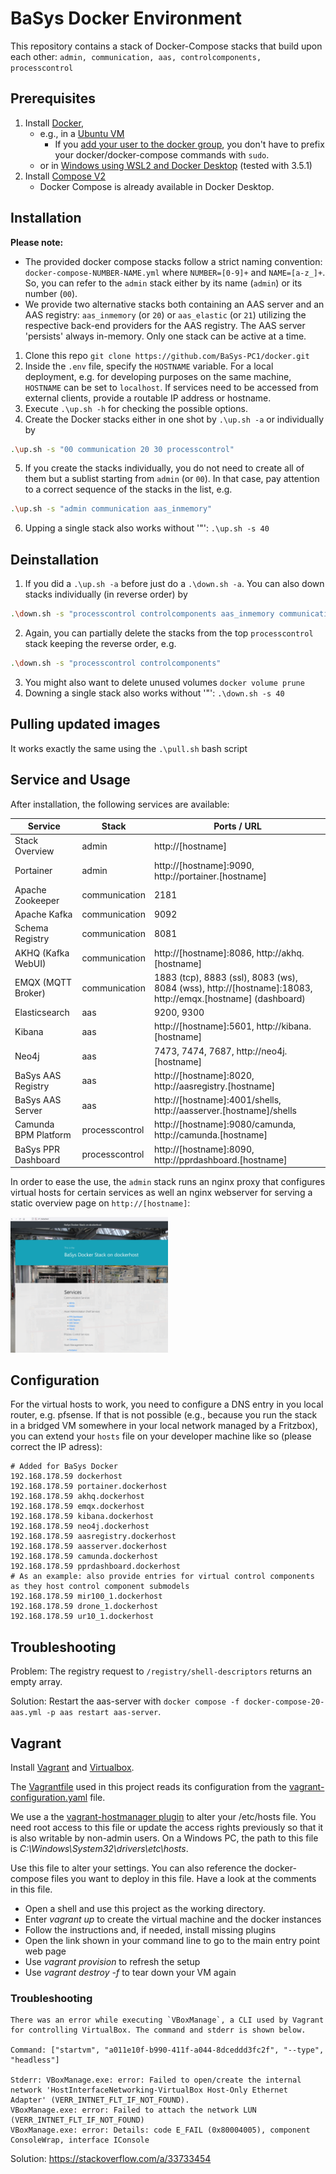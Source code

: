 # BaSys Docker Environment

This repository contains a stack of Docker-Compose stacks that build upon each other: `admin, communication, aas, controlcomponents, processcontrol`

## Prerequisites

 1) Install [Docker](https://docs.docker.com/install/), 
    * e.g., in a [Ubuntu VM](https://docs.docker.com/install/linux/docker-ce/ubuntu/)
      * If you [add your user to the docker group](https://docs.docker.com/install/linux/linux-postinstall/), you don't have to prefix your docker/docker-compose commands with `sudo`.
	* or in [Windows using WSL2 and Docker Desktop](https://nickjanetakis.com/blog/a-linux-dev-environment-on-windows-with-wsl-2-docker-desktop-and-more) (tested with 3.5.1)
 2) Install [Compose V2](https://docs.docker.com/compose/cli-command/#installing-compose-v2)
    * Docker Compose is already available in Docker Desktop.

## Installation

**Please note:** 
- The provided docker compose stacks follow a strict naming convention: `docker-compose-NUMBER-NAME.yml` where `NUMBER=[0-9]+` and `NAME=[a-z_]+`. So, you can refer to the `admin` stack either by its name (`admin`) or its number (`00`).
- We provide two alternative stacks both containing an AAS server and an AAS registry: `aas_inmemory` (or `20`) or `aas_elastic` (or `21`) utilizing the respective back-end providers for the AAS registry. The AAS server 'persists' always in-memory. Only one stack can be active at a time.

1) Clone this repo `git clone https://github.com/BaSys-PC1/docker.git`
2) Inside the `.env` file, specify the `HOSTNAME` variable. For a local deployment, e.g. for developing purposes on the same machine, `HOSTNAME` can be set to `localhost`. If services need to be accessed from external clients, provide a routable IP address or hostname.
3) Execute `.\up.sh -h` for checking the possible options.
4) Create the Docker stacks either in one shot by `.\up.sh -a` or individually by
```bash
.\up.sh -s "00 communication 20 30 processcontrol"
```
5) If you create the stacks individually, you do not need to create all of them but a sublist starting from `admin` (or `00`). In that case, pay attention to a correct sequence of the stacks in the list, e.g.
```bash
.\up.sh -s "admin communication aas_inmemory"
```
6) Upping a single stack also works without '"': `.\up.sh -s 40`

## Deinstallation

1) If you did a `.\up.sh -a` before just do a `.\down.sh -a`. You can also down stacks individually (in reverse order) by
```bash
.\down.sh -s "processcontrol controlcomponents aas_inmemory communication 00"
```
2) Again, you can partially delete the stacks from the top `processcontrol` stack keeping the reverse order, e.g.
```bash
.\down.sh -s "processcontrol controlcomponents"
```
3) You might also want to delete unused volumes `docker volume prune`
4) Downing a single stack also works without '"': `.\down.sh -s 40`

## Pulling updated images

It works exactly the same using the `.\pull.sh` bash script

## Service and Usage

After installation, the following services are available:

| Service | Stack | Ports / URL |
| ------ | ------ | ------ |
| Stack Overview           | admin           | http://[hostname] |
| Portainer                | admin           | http://[hostname]:9090, http://portainer.[hostname] |
| Apache Zookeeper         | communication   | 2181 | 
| Apache Kafka             | communication   | 9092 | 
| Schema Registry          | communication   | 8081 | 
| AKHQ (Kafka WebUI)       | communication   | http://[hostname]:8086, http://akhq.[hostname] | 
| EMQX (MQTT Broker)       | communication   | 1883 (tcp), 8883 (ssl), 8083 (ws), 8084 (wss), http://[hostname]:18083, http://emqx.[hostname] (dashboard) | 
| Elasticsearch            | aas             | 9200, 9300 | 
| Kibana                   | aas             | http://[hostname]:5601, http://kibana.[hostname] | 
| Neo4j                    | aas             | 7473, 7474, 7687,  http://neo4j.[hostname]  | 
| BaSys AAS Registry       | aas             | http://[hostname]:8020, http://aasregistry.[hostname]  |
| BaSys AAS Server         | aas             | http://[hostname]:4001/shells, http://aasserver.[hostname]/shells  |
| Camunda BPM Platform     | processcontrol  | http://[hostname]:9080/camunda, http://camunda.[hostname]  | 
| BaSys PPR Dashboard      | processcontrol  | http://[hostname]:8090, http://pprdashboard.[hostname]  |

In order to ease the use, the `admin` stack runs an nginx proxy that configures virtual hosts for certain services as well an nginx webserver for serving a static overview page on `http://[hostname]`:

<img src='/docs/stack-overview.png?raw=true' width='50%' height='50%'>


## Configuration

For the virtual hosts to work, you need to configure a DNS entry in you local router, e.g. pfsense. If that is not possible (e.g., because you run the stack in a bridged VM somewhere in your local network managed by a Fritzbox), you can extend your `hosts` file on your developer machine like so (please correct the IP adress):

```
# Added for BaSys Docker
192.168.178.59 dockerhost
192.168.178.59 portainer.dockerhost
192.168.178.59 akhq.dockerhost
192.168.178.59 emqx.dockerhost
192.168.178.59 kibana.dockerhost
192.168.178.59 neo4j.dockerhost
192.168.178.59 aasregistry.dockerhost
192.168.178.59 aasserver.dockerhost
192.168.178.59 camunda.dockerhost
192.168.178.59 pprdashboard.dockerhost
# As an example: also provide entries for virtual control components as they host control component submodels
192.168.178.59 mir100_1.dockerhost
192.168.178.59 drone_1.dockerhost
192.168.178.59 ur10_1.dockerhost
```

## Troubleshooting

Problem:
The registry request to `/registry/shell-descriptors` returns an empty array.

Solution:
Restart the aas-server with `docker compose -f docker-compose-20-aas.yml -p aas restart aas-server`.


## Vagrant

Install [Vagrant](https://www.vagrantup.com/) and [Virtualbox](https://www.virtualbox.org/).

The [Vagrantfile](./Vagrantfile) used in this project reads its configuration from the [vagrant-configuration.yaml](./vagrant-configuration.yaml) file.

We use a the [vagrant-hostmanager plugin](https://github.com/devopsgroup-io/vagrant-hostmanager) to alter your /etc/hosts file. You need root access to this file or update the access rights previously so that it is also writable by non-admin users. On a Windows PC, the path to this file is *C:\Windows\System32\drivers\etc\hosts*.

Use this file to alter your settings. You can also reference the docker-compose files you want to deploy in this file. Have a look at the comments in this file.

* Open a shell and use this project as the working directory.
* Enter *vagrant up* to create the virtual machine and the docker instances
* Follow the instructions and, if needed, install missing plugins
* Open the link shown in your command line to go to the main entry point web page
* Use *vagrant provision* to refresh the setup
* Use *vagrant destroy -f* to tear down your VM again

### Troubleshooting

```
There was an error while executing `VBoxManage`, a CLI used by Vagrant
for controlling VirtualBox. The command and stderr is shown below.

Command: ["startvm", "a011e10f-b990-411f-a044-8dceddd3fc2f", "--type", "headless"]

Stderr: VBoxManage.exe: error: Failed to open/create the internal network 'HostInterfaceNetworking-VirtualBox Host-Only Ethernet Adapter' (VERR_INTNET_FLT_IF_NOT_FOUND).
VBoxManage.exe: error: Failed to attach the network LUN (VERR_INTNET_FLT_IF_NOT_FOUND)
VBoxManage.exe: error: Details: code E_FAIL (0x80004005), component ConsoleWrap, interface IConsole
```
Solution: https://stackoverflow.com/a/33733454
